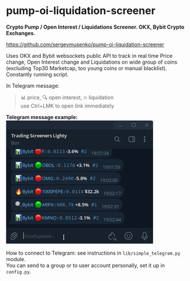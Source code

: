 # pump-oi-liquidation-screener
<b>Crypto Pump / Open Interest / Liquidations Screener. OKX, Bybit Crypto Exchanges.</b>

https://github.com/sergeymusenko/pump-oi-liquidation-screener

Uses OKX and Bybit websockets public API to track in real time Price change,
Open Interest change and Liquidations on wide group of coins
(excluding Top30 Marketcap, too young coins or manual blacklist).
Constantly running script.

In Telegram message:
>	📊 price, 🔍 open interest, 🔥 liquidation<br/>
>	use Ctrl+LMK to open link immediately

**Telegram message example:<br/>**
<img src="telegram.png" alt="Telegram message">

How to connect to Telegram: see instructions in `lib/simple_telegram.py` module.<br/>
You can send to a group or to user account personally, set it up in `config.py`.
